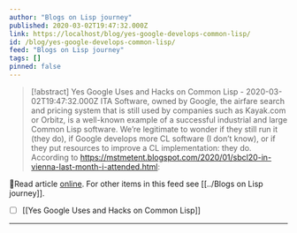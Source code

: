 ```yaml
---
author: "Blogs on Lisp journey"
published: 2020-03-02T19:47:32.000Z
link: https://localhost/blog/yes-google-develops-common-lisp/
id: /blog/yes-google-develops-common-lisp/
feed: "Blogs on Lisp journey"
tags: []
pinned: false
---
```

> [!abstract] Yes Google Uses and Hacks on Common Lisp - 2020-03-02T19:47:32.000Z
> ITA Software, owned by Google, the airfare search and pricing system that is still used by companies such as Kayak.com or Orbitz, is a well-known example of a successful industrial and large Common Lisp software. We’re legitimate to wonder if they still run it (they do), if Google develops more CL software (I don’t know), or if they put resources to improve a CL implementation: they do. According to https://mstmetent.blogspot.com/2020/01/sbcl20-in-vienna-last-month-i-attended.html:

🔗Read article [online](https://localhost/blog/yes-google-develops-common-lisp/). For other items in this feed see [[../Blogs on Lisp journey]].

- [ ] [[Yes Google Uses and Hacks on Common Lisp]]
- - -

